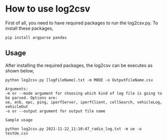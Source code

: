 # How to use log2csv

First of all, you need to have required packages to run the log2csv.py.
To install these packages,

```
pip install argparse pandas
```

## Usage
After installing the required packages, the log2csv can be executes as shown below,
```
python log2csv.py [logFileName].txt -m MODE -o OutputFileName.csv

Arguments:
-m or --mode argument for choosing which kind of log file is going to be parsed. Options are:
ue, enb, epc, ping, iperfServer, iperfClient, cellSearch, vehicleLog, vehicleOut
-o or --output argument for output file name

Sample usage

python log2csv.py 2021-11-22_11:10:47_radio_log.txt -m ue -o testUe.csv
```